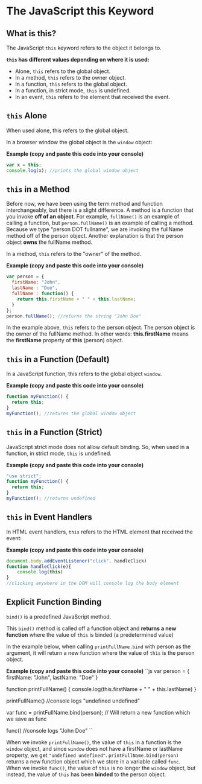 # The JavaScript this Keyword

## What is this?

The JavaScript `this` keyword refers to the object it belongs to. 

**`this` has different values depending on where it is used:**

* Alone, `this` refers to the global object.
* In a method, `this` refers to the owner object.
* In a function, `this` refers to the global object.
* In a function, in strict mode, `this` is undefined.
* In an event, `this` refers to the element that received the event.
 
## `this` Alone

When used alone, this refers to the global object.

In a browser window the global object is the `window` object:

**Example (copy and paste this code into your console)**
```js 
var x = this;
console.log(x); //prints the global window object
```
 

## `this` in a Method

Before now, we have been using the term method and function interchangeably, but there is a slight difference. A method is a function that you invoke **off of an object**. For example, `fullName()` is an example of calling a function, but `person.fullName()` is an example of calling a method. Because we type "person DOT fullname", we are invoking the fullName method off of the person object. Another explanation is that the person object **owns** the fullName method. 

In a method, `this` refers to the "owner" of the method.

**Example (copy and paste this code into your console)**
```js
var person = {
  firstName: "John",
  lastName : "Doe",
  fullName : function() {
    return this.firstName + " " + this.lastName;
  }
};
person.fullName(); //returns the string "John Doe" 
```
 
In the example above, `this` refers to the person object.
The person object is the owner of the fullName method. In other words: **this.firstName** means the **firstName** property of **this** (person) object.




## `this` in a Function (Default)

In a JavaScript function, this refers to the global object `window`.

**Example (copy and paste this code into your console)**
```js
function myFunction() {
  return this;
}
myFunction(); //returns the global window object
```
 
## `this` in a Function (Strict)

JavaScript strict mode does not allow default binding.
So, when used in a function, in strict mode, `this` is undefined.

**Example (copy and paste this code into your console)**
```js
"use strict";
function myFunction() {
  return this;
}
myFunction(); //returns undefined
```
 

## `this` in Event Handlers

In HTML event handlers, `this` refers to the HTML element that received the event:

**Example (copy and paste this code into your console)**
```js
document.body.addEventListener("click", handleClick)
function handleClick(e){
	console.log(this)
}
//clicking anywhere in the DOM will console log the body element
```

## Explicit Function Binding

`bind()` is a predefined JavaScript method.

This `bind()` method is called off a function object and **returns a new function** where the value of `this` is binded (a predetermined value)

In the example below, when calling `printFullName.bind` with person as the argument, it will return a new function where the value of `this` is the person object. 

**Example (copy and paste this code into your console)**
``js
var person = {
  firstName: "John",
lastName: "Doe" 
}

function printFullName() {
	console.log(this.firstName + " " + this.lastName)
}

printFullName() //console logs "undefined undefined"

var func = printFullName.bind(person);  // Will return a new function which we save as func

func() //console logs "John Doe"
``
 
When we invoke `printFullName()`, the value of `this` in a function is the `window` object, and since `window` does not have a firstName or lastName property, we get `"undefined undefined"`.  `printFullName.bind(person)` returns a new function object which we store in a variable called `func`. When we invoke `func()`, the value of `this` is no longer the `window` object, but instead, the value of `this` has been **binded** to the person object.          
